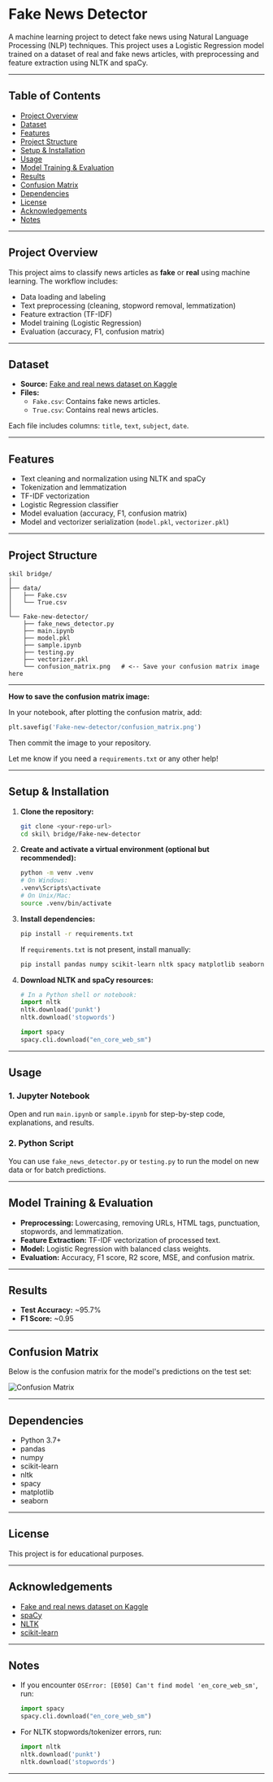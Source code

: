 # Fake News Detector

A machine learning project to detect fake news using Natural Language Processing (NLP) techniques. This project uses a Logistic Regression model trained on a dataset of real and fake news articles, with preprocessing and feature extraction using NLTK and spaCy.

---

## Table of Contents

- [Project Overview](#project-overview)
- [Dataset](#dataset)
- [Features](#features)
- [Project Structure](#project-structure)
- [Setup & Installation](#setup--installation)
- [Usage](#usage)
- [Model Training & Evaluation](#model-training--evaluation)
- [Results](#results)
- [Confusion Matrix](#confusion-matrix)
- [Dependencies](#dependencies)
- [License](#license)
- [Acknowledgements](#acknowledgements)
- [Notes](#notes)

---

## Project Overview

This project aims to classify news articles as **fake** or **real** using machine learning. The workflow includes:

- Data loading and labeling
- Text preprocessing (cleaning, stopword removal, lemmatization)
- Feature extraction (TF-IDF)
- Model training (Logistic Regression)
- Evaluation (accuracy, F1, confusion matrix)

---

## Dataset

- **Source:** [Fake and real news dataset on Kaggle](https://www.kaggle.com/datasets/clmentbisaillon/fake-and-real-news-dataset)
- **Files:**
  - `Fake.csv`: Contains fake news articles.
  - `True.csv`: Contains real news articles.

Each file includes columns: `title`, `text`, `subject`, `date`.

---

## Features

- Text cleaning and normalization using NLTK and spaCy
- Tokenization and lemmatization
- TF-IDF vectorization
- Logistic Regression classifier
- Model evaluation (accuracy, F1, confusion matrix)
- Model and vectorizer serialization (`model.pkl`, `vectorizer.pkl`)

---

## Project Structure

```
skil bridge/
│
├── data/
│   ├── Fake.csv
│   └── True.csv
│
└── Fake-new-detector/
    ├── fake_news_detector.py
    ├── main.ipynb
    ├── model.pkl
    ├── sample.ipynb
    ├── testing.py
    ├── vectorizer.pkl
    └── confusion_matrix.png   # <-- Save your confusion matrix image here
```

---

**How to save the confusion matrix image:**

In your notebook, after plotting the confusion matrix, add:

```python
plt.savefig('Fake-new-detector/confusion_matrix.png')
```

Then commit the image to your repository.

Let me know if you need a `requirements.txt` or any other help!

---

## Setup & Installation

1. **Clone the repository:**

   ```bash
   git clone <your-repo-url>
   cd skil\ bridge/Fake-new-detector
   ```

2. **Create and activate a virtual environment (optional but recommended):**

   ```bash
   python -m venv .venv
   # On Windows:
   .venv\Scripts\activate
   # On Unix/Mac:
   source .venv/bin/activate
   ```

3. **Install dependencies:**

   ```bash
   pip install -r requirements.txt
   ```

   If `requirements.txt` is not present, install manually:

   ```bash
   pip install pandas numpy scikit-learn nltk spacy matplotlib seaborn
   ```

4. **Download NLTK and spaCy resources:**

   ```python
   # In a Python shell or notebook:
   import nltk
   nltk.download('punkt')
   nltk.download('stopwords')

   import spacy
   spacy.cli.download("en_core_web_sm")
   ```

---

## Usage

### 1. **Jupyter Notebook**

Open and run `main.ipynb` or `sample.ipynb` for step-by-step code, explanations, and results.

### 2. **Python Script**

You can use `fake_news_detector.py` or `testing.py` to run the model on new data or for batch predictions.

---

## Model Training & Evaluation

- **Preprocessing:** Lowercasing, removing URLs, HTML tags, punctuation, stopwords, and lemmatization.
- **Feature Extraction:** TF-IDF vectorization of processed text.
- **Model:** Logistic Regression with balanced class weights.
- **Evaluation:** Accuracy, F1 score, R2 score, MSE, and confusion matrix.

---

## Results

- **Test Accuracy:** ~95.7%
- **F1 Score:** ~0.95

---

## Confusion Matrix

Below is the confusion matrix for the model's predictions on the test set:

![Confusion Matrix](Fake-new-detector/confusion_matrix.png)

---

## Dependencies

- Python 3.7+
- pandas
- numpy
- scikit-learn
- nltk
- spacy
- matplotlib
- seaborn

---

## License

This project is for educational purposes.

---

## Acknowledgements

- [Fake and real news dataset on Kaggle](https://www.kaggle.com/datasets/clmentbisaillon/fake-and-real-news-dataset)
- [spaCy](https://spacy.io/)
- [NLTK](https://www.nltk.org/)
- [scikit-learn](https://scikit-learn.org/)

---

## Notes

- If you encounter `OSError: [E050] Can't find model 'en_core_web_sm'`, run:
  ```python
  import spacy
  spacy.cli.download("en_core_web_sm")
  ```
- For NLTK stopwords/tokenizer errors, run:
  ```python
  import nltk
  nltk.download('punkt')
  nltk.download('stopwords')
  ```

---
